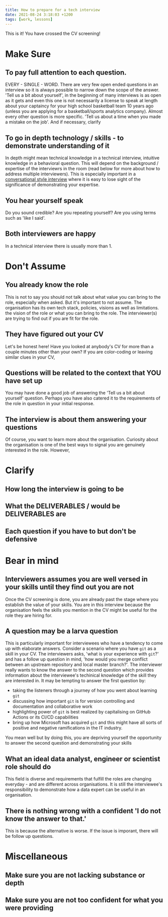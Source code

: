 ```yaml
---
title: How to prepare for a tech interview
date: 2021-08-24 3:18:03 +1200
tags: [work, lessons]
---
```


This is it! You have crossed the CV screening!

# Make Sure 

## To pay full attention to each question. 

EVERY - SINGLE - WORD. There are very few open ended questions in an interview so it is always possible to narrow down the scope of the answer. 'Tell us a bit about yourself', in the beginning of many interviews is as open as it gets and even this one is not necessarily a license to speak at length about your captaincy for your high school basketball team 10 years ago (unless you are applying for a basketball/sports analytics company). Almost every other question is more specific. 'Tell us about a time when you made a mistake on the job'. And if necessary, clarify

## To go in depth technology / skills - to demonstrate understanding of it 

In depth might mean technical knowledge in a technical interview, intuitive knowledge in a behavioral question. This will depend on the background / expertise of the interviewrs in the room (read below for more about how to address multiple interviewers). This is especially important in a [conversational style interview](https://www.randstad.ca/employers/workplace-insights/talent-management/conversational-interviewing-the-best-way-to-conduct-job-interviews/) where it is easy to lose sight of the significance of demonstrating your expertise. 

## You hear yourself speak

Do you sound credible? Are you repeating yourself? Are you using terms such as 'like I said'. 

## Both interviewers are happy

In a technical interview there is usually more than 1.

# Don't Assume 

## You already know the role 

This is not to say you should not talk about what value you can bring to the role, especially when asked. But it's important to not assume. The organisation has its own tech stack, policies, visions as well as limitations. the vision of the role or what you can bring to the role. The interviewer(s) are trying to find out if you are fit for the role. 

## They have figured out your CV 

Let's be honest here! Have you looked at anybody's CV for more than a couple minutes other than your own? If you are color-coding or leaving similar clues in your CV, 

## Questions will be related to the context that YOU have set up 

You may have done a good job of answering the 'Tell us a bit about yourself' question. Perhaps you have also catered it to the requirements of the role in question in your initial response. 
		
## The interview is about them answering your questions 
		
Of course, you want to learn more about the organisation. Curiosity about the organisation is one of the best ways to signal you are genuinely interested in the role. However, 
	
# Clarify 
		
## How long the interview is going to be

## What the DELIVERABLES / would be DELIVERABLES are 

## Each question if you have to but don't be defensive 

# Bear in mind 

## Interviewers assumes you are well versed in your skills until they find out you are not
		
Once the CV screening is done, you are already past the stage where you establish the value of your skills. You are in this interview because the organisation feels the skills you mention in the CV might be useful for the role they are hiring for. 

## A question may be a larva question

This is particularly important for interviewees who have a tendency to come up with elaborate answers. Consider a scenario where you have `git` as a skill in your CV. The interviewers asks, 'what is your experience with `git`?' and has a follow up question in mind, 'how would you merge conflict between an upstream repository and local master branch?'. The interviewer really wants to know the answer to the second question which provides information about the interviewee's techinical knowledge of the skill they are interested in. It may be tempting to answer the first question by: 

- taking the listeners through a journey of how you went about learning `git` 
- discussing how important `git` is for version controlling and documentation and collaborative work
- highlighting power of `git` is best realized by capitalising on GitHub Actions or its CI/CD capabilities
- bring up how  Microsoft has acquired `git` and this might have all sorts of positive and negative ramifications in the IT industry.

You mean well but by doing this, you are depriving yourself the opportunity to answer the second question and demonstrating your skills
		
## What an ideal data analyst, engineer or scientist role should do 
		
This field is diverse and requirements that fulfill the roles are changing everyday - and are different across organisations. It is still the interviewee's responsibility to demonstrate how a data expert can be useful in an organisation.

## There is nothing wrong with a confident 'I do not know the answer to that.'

This is because the alternative is worse. If the issue is imporant, there will be follow up questions. 

# Miscellaneous

## Make sure you are not lacking substance or depth 
## Make sure you are not too confident for what you were providing 


